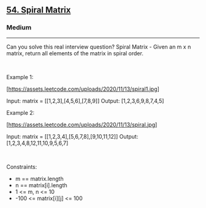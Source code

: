 <h2><a href="https://leetcode.com/problems/spiral-matrix/">54. Spiral Matrix</a></h2><h3>Medium</h3><hr>Can you solve this real interview question? Spiral Matrix - Given an m x n matrix, return all elements of the matrix in spiral order.

 

Example 1:

[https://assets.leetcode.com/uploads/2020/11/13/spiral1.jpg]


Input: matrix = [[1,2,3],[4,5,6],[7,8,9]]
Output: [1,2,3,6,9,8,7,4,5]


Example 2:

[https://assets.leetcode.com/uploads/2020/11/13/spiral.jpg]


Input: matrix = [[1,2,3,4],[5,6,7,8],[9,10,11,12]]
Output: [1,2,3,4,8,12,11,10,9,5,6,7]


 

Constraints:

 * m == matrix.length
 * n == matrix[i].length
 * 1 <= m, n <= 10
 * -100 <= matrix[i][j] <= 100